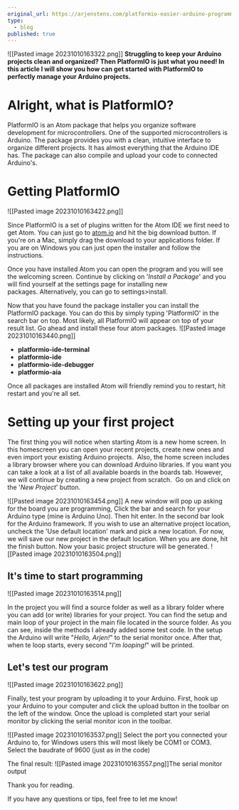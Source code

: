 ```yaml
---
original_url: https://arjenstens.com/platformio-easier-arduino-programming/
type:
  - blog
published: true
---
```


![[Pasted image 20231010163322.png]]
**Struggling to keep your Arduino projects clean and organized? Then PlatformIO is just what you need! In this article I will show you how can get started with PlatformIO to perfectly manage your Arduino projects.**

# Alright, what is PlatformIO?

PlatformIO is an Atom package that helps you organize software development for microcontrollers. One of the supported microcontrollers is Arduino. The package provides you with a clean, intuitive interface to organize different projects. It has almost everything that the Arduino IDE has. The package can also compile and upload your code to connected Arduino's.

# Getting PlatformIO

![[Pasted image 20231010163422.png]]

Since PlatformIO is a set of plugins written for the Atom IDE we first need to get Atom. You can just go to [atom.io](https://atom.io) and hit the big download button. If you're on a Mac, simply drag the download to your applications folder. If you are on Windows you can just open the installer and follow the instructions.

Once you have installed Atom you can open the program and you will see the welcoming screen. Continue by clicking on '_Install a Package_' and you will find yourself at the settings page for installing new packages. Alternatively, you can go to settings>install.

Now that you have found the package installer you can install the PlatformIO package. You can do this by simply typing 'PlatformIO' in the search bar on top. Most likely, all PlatformIO will appear on top of your result list. Go ahead and install these four atom packages.
![[Pasted image 20231010163440.png]]
- ****platformio-ide-terminal****
- **platformio-ide**
- **platformio-ide-debugger**
- **platformio-aia**

Once all packages are installed Atom will friendly remind you to restart, hit restart and you're all set.

# Setting up your first project

The first thing you will notice when starting Atom is a new home screen. In this homescreen you can open your recent projects, create new ones and even import your existing Arduino projects.  Also, the home screen includes a library browser where you can download Arduino libraries. If you want you can take a look at a list of all available boards in the boards tab. However, we will continue by creating a new project from scratch.  Go on and click on the '_New Project_' button.

![[Pasted image 20231010163454.png]]
A new window will pop up asking for the board you are programming, Click the bar and search for your Arduino type (mine is Arduino Uno). Then hit enter. In the second bar look for the Arduino framework. If you wish to use an alternative project location, uncheck the 'Use default location' mark and pick a new location. For now, we will save our new project in the default location. When you are done, hit the finish button. Now your basic project structure will be generated.
![[Pasted image 20231010163504.png]]
## It's time to start programming

![[Pasted image 20231010163514.png]]

In the project you will find a source folder as well as a library folder where you can add (or write) libraries for your project. You can find the setup and main loop of your project in the main file located in the source folder. As you can see, inside the methods I already added some test code. In the setup the Arduino will write "_Hello, Arjen!_" to the serial monitor once. After that, when te loop starts, every second "_I'm looping!_" will be printed.

## Let's test our program
![[Pasted image 20231010163622.png]]

Finally, test your program by uploading it to your Arduino. First, hook up your Arduino to your computer and click the upload button in the toolbar on the left of the window. Once the upload is completed start your serial monitor by clicking the serial monitor icon in the toolbar.

![[Pasted image 20231010163537.png]]
Select the port you connected your Arduino to, for Windows users this will most likely be COM1 or COM3. Select the baudrate of 9600 (just as in the code)

The final result:
![[Pasted image 20231010163557.png]]The serial monitor output

Thank you for reading.

If you have any questions or tips, feel free to let me know!
